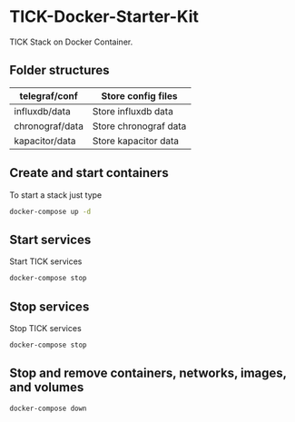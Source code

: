 # TICK-Docker-Starter-Kit

TICK Stack on Docker Container.

## Folder structures

| telegraf/conf   | Store config files    |
|-----------------|-----------------------|
| influxdb/data   | Store influxdb data   |
| chronograf/data | Store chronograf data |
| kapacitor/data  | Store kapacitor data  |

## Create and start containers

To start a stack just type

```bash
docker-compose up -d
```

## Start services

Start TICK services

```bash
docker-compose stop
```

## Stop services

Stop TICK services

```bash
docker-compose stop
```

## Stop and remove containers, networks, images, and volumes

```bash
docker-compose down
```
